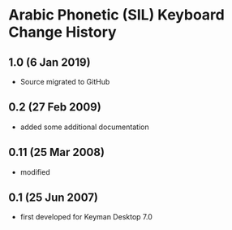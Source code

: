 # Arabic Phonetic (SIL) Keyboard Change History

## 1.0 (6 Jan 2019)
* Source migrated to GitHub

## 0.2 (27 Feb 2009)
* added some additional documentation

## 0.11 (25 Mar 2008)
* modified

## 0.1 (25 Jun 2007)
* first developed for Keyman Desktop 7.0